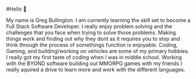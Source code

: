 
#Hello 👋

My name is Greg Bullington. I am currently learning the skill set to become a Full Stack Software Developer. 
I really enjoy problem solving and the challenges that you face when trying to solve those problems. Making things work and finding out why they dont as it requires you to stop and think through the process of somethings function is enjoyable. 
Coding, Gaming, and building/working on vehicles are some of my primary hobbies. I really got my first taste of coding when I was in middle school. 
Working with the BYOND software building out MMORPG games with my friends I really aquired a drive to learn more and work with the different languages.
